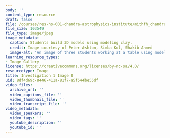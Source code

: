 ```yaml
---
body: ''
content_type: resource
draft: false
file: /courses/res-hs-001-chandra-astrophysics-institute/mithfh_chandra_inv1_cl_md4.jpg
file_size: 103549
file_type: image/jpeg
image_metadata:
  caption: Students build 3D models using modeling clay.
  credit: Image courtesy of Peter Ashton, Simba Kol, Shakib Ahmed
  image-alt: 'An image of three students working at a table using modeling clay. '
learning_resource_types:
- Image Gallery
license: https://creativecommons.org/licenses/by-nc-sa/4.0/
resourcetype: Image
title: Investigation 1 Image 8
uid: 8df4d69c-8446-411a-81f7-a5f544be55df
video_files:
  archive_url: ''
  video_captions_file: ''
  video_thumbnail_file: ''
  video_transcript_file: ''
video_metadata:
  video_speakers: ''
  video_tags: ''
  youtube_description: ''
  youtube_id: ''
---
```

